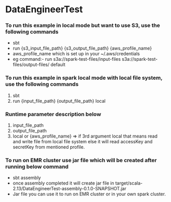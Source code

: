 # DataEngineerTest
### To run this example in local mode but want to use S3, use the following commands
- sbt 
- run {s3_input_file_path} {s3_output_file_path} {aws_profile_name}
- aws_profile_name which is set up in your ~/.aws/credentials
- eg command:- run s3a://spark-test-files/input-files s3a://spark-test-files/output-files/ default

### To run this example in spark local mode with local file system, use the following commands
1. sbt
2. run {input_file_path} {output_file_path} local

### Runtime parameter description below
1. input_file_path
2. output_file_path
3. local or {aws_profile_name} => if 3rd argument local that means read and write file from local file system else it will 
read accessKey and secretKey from mentioned profile.

### To run on EMR cluster use jar file which will be created after running below command
- sbt assembly
- once assembly completed it will create jar file in target/scala-2.13/DataEngineerTest-assembly-0.1.0-SNAPSHOT.jar
- Jar file you can use it to run on EMR cluster or in your own spark cluster.
